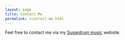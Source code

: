 ```yaml
---
layout: page
title: Contact Me
permalink: /contact-me.html
---
```


<p>Feel free to contact me via my <a href="http://sugardrum.com/contact/">Sugardrum music</a> website.</p>